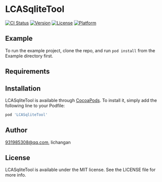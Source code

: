 # LCASqliteTool

[![CI Status](http://img.shields.io/travis/931985308@qq.com/LCASqliteTool.svg?style=flat)](https://travis-ci.org/931985308@qq.com/LCASqliteTool)
[![Version](https://img.shields.io/cocoapods/v/LCASqliteTool.svg?style=flat)](http://cocoapods.org/pods/LCASqliteTool)
[![License](https://img.shields.io/cocoapods/l/LCASqliteTool.svg?style=flat)](http://cocoapods.org/pods/LCASqliteTool)
[![Platform](https://img.shields.io/cocoapods/p/LCASqliteTool.svg?style=flat)](http://cocoapods.org/pods/LCASqliteTool)

## Example

To run the example project, clone the repo, and run `pod install` from the Example directory first.

## Requirements

## Installation

LCASqliteTool is available through [CocoaPods](http://cocoapods.org). To install
it, simply add the following line to your Podfile:

```ruby
pod 'LCASqliteTool'
```

## Author

931985308@qq.com, lichangan

## License

LCASqliteTool is available under the MIT license. See the LICENSE file for more info.
